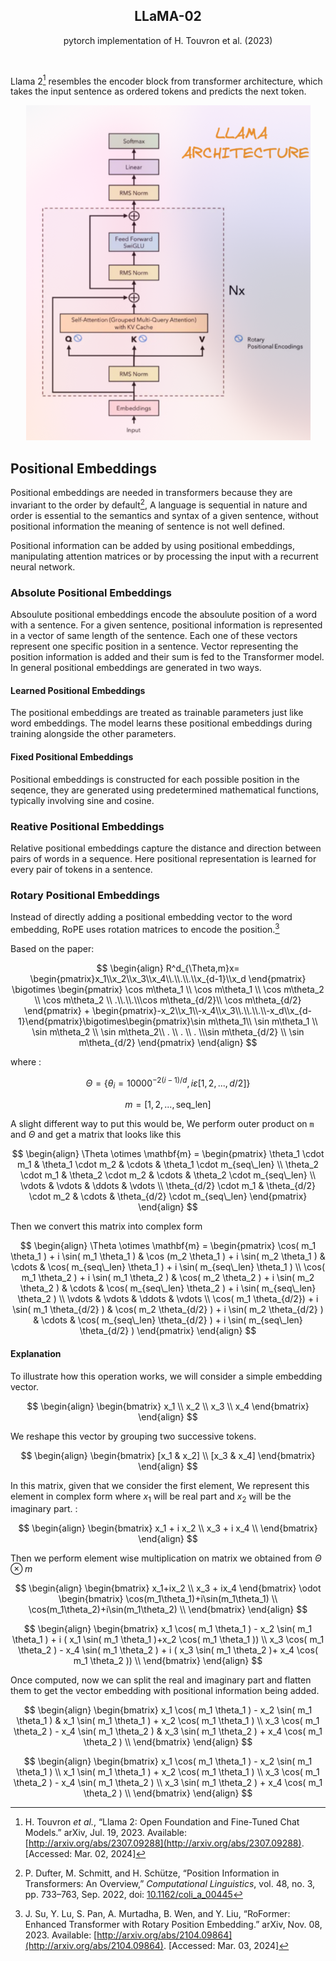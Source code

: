 <h2 align="center">LLaMA-02</h2>
<p align="center">pytorch implementation of H. Touvron  et al. (2023)</p>  
<br>

Llama 2[^1] resembles the encoder block from transformer architecture, which takes the input sentence as ordered tokens and predicts the next token.
<p align="center">
  <img src="/assets/pepper.png" alt="Transformer Network Architecture">
</p>

## Positional Embeddings

Positional embeddings are needed in transformers because they are invariant to the order by default[^2], A language is sequential in nature and order is essential to the semantics and syntax of a given sentence, without positional information the meaning of sentence is not well defined.

Positional information can be added by using positional embeddings, manipulating attention matrices or by processing the input with a recurrent neural network.

### Absolute Positional Embeddings

Absoulute positional embeddings encode the absoulute position of a word with a sentence. For a given sentence, positional information is represented in a vector of same length of the sentence. Each one of these vectors represent one specific position in a sentence. Vector representing the position information is added and their sum is fed to the Transformer model. In general positional embeddings are generated in two ways.

#### Learned Positional Embeddings
The positional embeddings are treated as trainable parameters just like word embeddings. The model learns these positional embeddings during training alongside the other parameters.

#### Fixed Positional Embeddings
 Positional embeddings is constructed for each possible position in the seqence, they are generated using predetermined mathematical functions, typically involving sine and cosine.

### Reative Positional Embeddings
Relative positional embeddings capture the distance and direction between pairs of words in a sequence. Here positional representation is learned for every pair of tokens in a sentence. 

### Rotary Positional Embeddings
Instead of directly adding a positional embedding vector to the word embedding, RoPE uses rotation matrices to encode the position.[^3] 


Based on the paper:

$$
\begin{align}
R^d_{\Theta,m}x=
\begin{pmatrix}x_1\\x_2\\x_3\\x_4\\.\\.\\.\\x_{d-1}\\x_d
\end{pmatrix} 
\bigotimes 
\begin{pmatrix} \cos m\theta_1 \\ \cos m\theta_1 \\ \cos m\theta_2 \\ \cos m\theta_2 \\ .\\.\\.\\\cos m\theta_{d/2}\\ \cos m\theta_{d/2}
\end{pmatrix}
+
\begin{pmatrix}-x_2\\x_1\\-x_4\\x_3\\.\\.\\.\\-x_d\\x_{d-1}\end{pmatrix}\bigotimes\begin{pmatrix}\sin m\theta_1\\ \sin m\theta_1 \\ \sin m\theta_2 \\ \sin m\theta_2\\ . \\ . \\ . \\\sin m\theta_{d/2} \\ \sin m\theta_{d/2} \end{pmatrix}
\end{align}
$$


where :

$$
\Theta = \{\theta_i=10000^{-2(i-1)/d},i\varepsilon [1,2,...,d/2]\}
$$

$$
m=[1,2,...,\text{seq\_len}]
$$

A slight different way to put this would be, We perform outer product on `m` and $\Theta$  and get a matrix that looks like this 

$$
\begin{align}
\Theta \otimes \mathbf{m} = 
\begin{pmatrix} \theta_1 \cdot m_1 & \theta_1 \cdot m_2 & \cdots & \theta_1 \cdot m_{seq\_len} \\ 
\theta_2 \cdot m_1 & \theta_2 \cdot m_2 & \cdots & \theta_2 \cdot m_{seq\_len} \\ 
\vdots & \vdots & \ddots & \vdots \\ 
\theta_{d/2} \cdot m_1 & \theta_{d/2} \cdot m_2 & \cdots & \theta_{d/2} \cdot m_{seq\_len} 
\end{pmatrix}
\end{align}
$$

Then we convert this matrix into complex form

$$
\begin{align}
\Theta \otimes \mathbf{m} = 
\begin{pmatrix} 
\cos( m_1 \theta_1 ) + i \sin( m_1 \theta_1 ) & \cos (m_2 \theta_1 ) + i \sin( m_2 \theta_1 ) & \cdots & \cos( m_{seq\_len} \theta_1 ) + i \sin( m_{seq\_len} \theta_1 ) \\ 
\cos( m_1 \theta_2 ) + i \sin( m_1 \theta_2 ) & \cos( m_2 \theta_2 ) + i \sin( m_2 \theta_2 ) & \cdots & \cos( m_{seq\_len} \theta_2 ) + i \sin( m_{seq\_len} \theta_2 ) \\
\vdots & \vdots & \ddots & \vdots \\
\cos( m_1 \theta_{d/2}) + i \sin( m_1 \theta_{d/2} ) & \cos( m_2 \theta_{d/2} ) + i \sin( m_2 \theta_{d/2} ) & \cdots & \cos( m_{seq\_len} \theta_{d/2} ) + i \sin( m_{seq\_len} \theta_{d/2} ) 
\end{pmatrix}
\end{align}
$$

#### Explanation

To illustrate how this operation works, we will consider a simple embedding vector.

$$
\begin{align}
\begin{bmatrix}
x_1 \\ 
x_2 \\ 
x_3 \\ 
x_4
\end{bmatrix}
\end{align}
$$

We reshape this vector by grouping two successive tokens.

$$
\begin{align}
\begin{bmatrix}
[x_1 & x_2] \\
[x_3 & x_4] 
\end{bmatrix}
\end{align}
$$

In this matrix, given that we consider the first element, We represent this element in complex form where $x_1$ will be real part and $x_2$ will be the imaginary part. :

$$
\begin{align}
\begin{bmatrix}
x_1 + i x_2 \\ 
x_3 + i x_4 \\
\end{bmatrix}
\end{align}
$$

Then we perform element wise multiplication on matrix we obtained from $\Theta \otimes m$ 

$$
\begin{align}
\begin{bmatrix}
x_1+ix_2 \\ 
x_3 + ix_4
\end{bmatrix}
\odot
\begin{bmatrix}
\cos(m_1\theta_1)+i\sin(m_1\theta_1) \\
\cos(m_1\theta_2)+i\sin(m_1\theta_2) \\
\end{bmatrix}
\end{align}
$$

$$
\begin{align}
\begin{bmatrix}
x_1 \cos( m_1 \theta_1 ) - x_2 \sin( m_1 \theta_1 ) + i ( x_1 \sin( m_1 \theta_1 )+x_2 \cos( m_1 \theta_1 )) \\
x_3 \cos( m_1 \theta_2 ) - x_4 \sin( m_1 \theta_2 ) + i ( x_3 \sin( m_1 \theta_2 )+ x_4 \cos( m_1 \theta_2 )) \\
\end{bmatrix}
\end{align}
$$

Once computed, now we can split the real and imaginary part and flatten them to get the vector embedding with positional information being added.

$$
\begin{align}
\begin{bmatrix}
x_1 \cos( m_1 \theta_1 ) - x_2 \sin( m_1 \theta_1 ) & x_1 \sin( m_1 \theta_1 ) + x_2 \cos( m_1 \theta_1 ) \\
x_3 \cos( m_1 \theta_2 ) - x_4 \sin( m_1 \theta_2 ) & x_3 \sin( m_1 \theta_2 ) + x_4 \cos( m_1 \theta_2 ) \\
\end{bmatrix}
\end{align}
$$

$$
\begin{align}
\begin{bmatrix}
x_1 \cos( m_1 \theta_1 ) - x_2 \sin( m_1 \theta_1 ) \\ 
x_1 \sin( m_1 \theta_1 ) + x_2 \cos( m_1 \theta_1 ) \\
x_3 \cos( m_1 \theta_2 ) - x_4 \sin( m_1 \theta_2 ) \\ 
x_3 \sin( m_1 \theta_2 ) + x_4 \cos( m_1 \theta_2 ) \\
\end{bmatrix}
\end{align}
$$


[^1]:H. Touvron _et al._, “Llama 2: Open Foundation and Fine-Tuned Chat Models.” arXiv, Jul. 19, 2023. Available: [http://arxiv.org/abs/2307.09288](http://arxiv.org/abs/2307.09288). [Accessed: Mar. 02, 2024]

[^2]:P. Dufter, M. Schmitt, and H. Schütze, “Position Information in Transformers: An Overview,” _Computational Linguistics_, vol. 48, no. 3, pp. 733–763, Sep. 2022, doi: [10.1162/coli_a_00445](https://doi.org/10.1162/coli_a_00445)

[^3]:J. Su, Y. Lu, S. Pan, A. Murtadha, B. Wen, and Y. Liu, “RoFormer: Enhanced Transformer with Rotary Position Embedding.” arXiv, Nov. 08, 2023. Available: [http://arxiv.org/abs/2104.09864](http://arxiv.org/abs/2104.09864). [Accessed: Mar. 03, 2024]